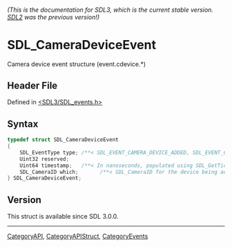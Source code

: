 ###### (This is the documentation for SDL3, which is the current stable version. [SDL2](https://wiki.libsdl.org/SDL2/) was the previous version!)
# SDL_CameraDeviceEvent

Camera device event structure (event.cdevice.*)

## Header File

Defined in [<SDL3/SDL_events.h>](https://github.com/libsdl-org/SDL/blob/main/include/SDL3/SDL_events.h)

## Syntax

```c
typedef struct SDL_CameraDeviceEvent
{
    SDL_EventType type; /**< SDL_EVENT_CAMERA_DEVICE_ADDED, SDL_EVENT_CAMERA_DEVICE_REMOVED, SDL_EVENT_CAMERA_DEVICE_APPROVED, SDL_EVENT_CAMERA_DEVICE_DENIED */
    Uint32 reserved;
    Uint64 timestamp;   /**< In nanoseconds, populated using SDL_GetTicksNS() */
    SDL_CameraID which;       /**< SDL_CameraID for the device being added or removed or changing */
} SDL_CameraDeviceEvent;
```

## Version

This struct is available since SDL 3.0.0.

----
[CategoryAPI](CategoryAPI), [CategoryAPIStruct](CategoryAPIStruct), [CategoryEvents](CategoryEvents)


